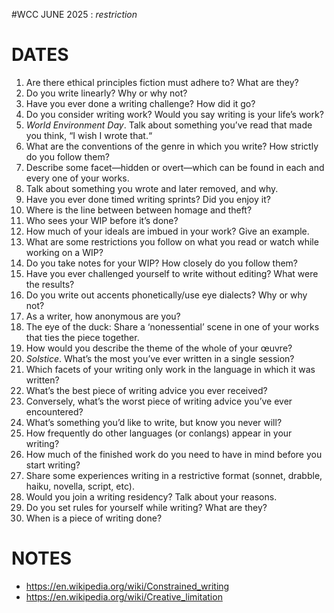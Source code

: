 #WCC JUNE 2025 : *restriction*

# DATES
 1. Are there ethical principles fiction must adhere to? What are they?
 2. Do you write linearly? Why or why not?
 3. Have you ever done a writing challenge? How did it go?
 4. Do you consider writing work? Would you say writing is your life’s work?
 5. *World Environment Day*. Talk about something you’ve read that made you think, “I wish I wrote that.“
 6. What are the conventions of the genre in which you write? How strictly do you follow them? 
 7. Describe some facet—hidden or overt—which can be found in each and every one of your works.
 8. Talk about something you wrote and later removed, and why.
 9. Have you ever done timed writing sprints? Did you enjoy it?
10. Where is the line between between homage and theft?
11. Who sees your WIP before it’s done? 
12. How much of your ideals are imbued in your work? Give an example.
13. What are some restrictions you follow on what you read or watch while working on a WIP?
14. Do you take notes for your WIP? How closely do you follow them?
15. Have you ever challenged yourself to write without editing? What were the results?
16. Do you write out accents phonetically/use eye dialects? Why or why not?
17. As a writer, how anonymous are you?
18. The eye of the duck: Share a ‘nonessential’ scene in one of your works that ties the piece together.
19. How would you describe the theme of the whole of your œuvre?
20. *Solstice*. What’s the most you’ve ever written in a single session?
21. Which facets of your writing only work in the language in which it was written?
22. What’s the best piece of writing advice you ever received?
23. Conversely, what’s the worst piece of writing advice you’ve ever encountered?
24. What’s something you’d like to write, but know you never will?
25. How frequently do other languages (or conlangs) appear in your writing?  
26. How much of the finished work do you need to have in mind before you start writing?
27. Share some experiences writing in a restrictive format (sonnet, drabble, haiku, novella, script, etc).
28. Would you join a writing residency? Talk about your reasons.
29. Do you set rules for yourself while writing? What are they? 
30. When is a piece of writing done? 


# NOTES

- https://en.wikipedia.org/wiki/Constrained_writing
- https://en.wikipedia.org/wiki/Creative_limitation
